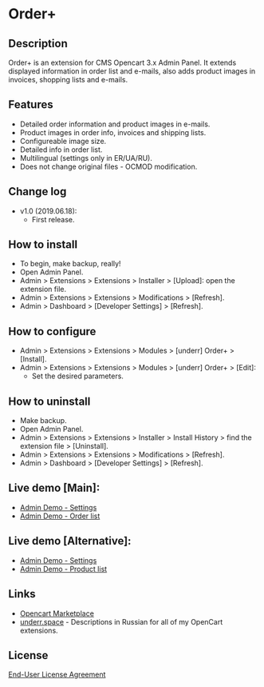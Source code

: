 # Order+

## Description
Order+ is an extension for CMS Opencart 3.x Admin Panel. It extends displayed information in order list and e-mails, also adds product images in invoices, shopping lists and e-mails.

## Features
* Detailed order information and product images in e-mails.
* Product images in order info, invoices and shipping lists.
* Configureable image size.
* Detailed info in order list.
* Multilingual (settings only in ER/UA/RU).
* Does not change original files - OCMOD modification.

## Change log
* v1.0 (2019.06.18):
  * First release.

## How to install
* To begin, make backup, really!
* Open Admin Panel.
* Admin > Extensions > Extensions > Installer > [Upload]: open the extension file.
* Admin > Extensions > Extensions > Modifications > [Refresh].
* Admin > Dashboard > [Developer Settings] > [Refresh].

## How to configure
* Admin > Extensions > Extensions > Modules > [underr] Order+ > [Install].
* Admin > Extensions > Extensions > Modules > [underr] Order+ > [Edit]:
  * Set the desired parameters.

## How to uninstall
* Make backup.
* Open Admin Panel.
* Admin > Extensions > Extensions > Installer > Install History > find the extension file > [Uninstall].
* Admin > Extensions > Extensions > Modifications > [Refresh].
* Admin > Dashboard > [Developer Settings] > [Refresh].

## Live demo [Main]:
  * [Admin Demo - Settings](http://ocmod.freevar.com/oc3020/a/admin/index.php?route=extension/module/order_plus)
  * [Admin Demo - Order list](http://ocmod.freevar.com/oc3020/a/admin/index.php?route=sale/order)

## Live demo [Alternative]:
  * [Admin Demo - Settings](https://oc3020.underr.thats.im/a/admin/index.php?route=extension/module/order_plus)
  * [Admin Demo - Product list](https://oc3020.underr.thats.im/a/admin/index.php?route=sale/order)

## Links
* [Opencart Marketplace](https://www.opencart.com/index.php?route=marketplace/extension/info&extension_id=37121)
* [underr.space](https://underr.space/tag:opencart) - Descriptions in Russian for all of my OpenCart extensions.

## License
[End-User License Agreement](https://raw.githubusercontent.com/underr-ua/ocmod3-order-plus/master/EULA.txt)
